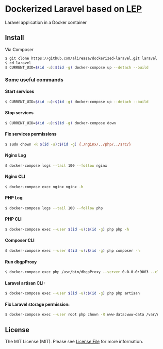 # Dockerized Laravel based on [LEP](https://github.com/alireaza/lep)
Laravel application in a Docker container

## Install

Via Composer
```bash
$ git clone https://github.com/alireaza/dockerized-laravel.git laravel
$ cd laravel
$ CURRENT_UID=$(id -u):$(id -g) docker-compose up --detach --build
```


### Some useful commands

#### Start services
```bash
$ CURRENT_UID=$(id -u):$(id -g) docker-compose up --detach --build
```

#### Stop services
```bash
$ CURRENT_UID=$(id -u):$(id -g) docker-compose down
```

#### Fix services permissions
```bash
$ sudo chown -R $(id -u):$(id -g) {./nginx/,./php/,./src/}
```

#### Nginx Log
```bash
$ docker-compose logs --tail 100 --follow nginx
```

#### Nginx CLI
```bash
$ docker-compose exec nginx nginx -h
```

#### PHP Log
```bash
$ docker-compose logs --tail 100 --follow php
```

#### PHP CLI
```bash
$ docker-compose exec --user $(id -u):$(id -g) php php -h
```

#### Composer CLI
```bash
$ docker-compose exec --user $(id -u):$(id -g) php composer -h
```

#### Run dbgpProxy
```bash
$ docker-compose exec php /usr/bin/dbgpProxy --server 0.0.0.0:9003 --client 0.0.0.0:9001
```

#### Laravel artisan CLI:
```bash
$ docker-compose exec --user $(id -u):$(id -g) php php artisan
```

#### Fix Laravel storage permission:
```bash
$ docker-compose exec --user root php chown -R www-data:www-data /var/www/html/storage
```

## License

The MIT License (MIT). Please see [License File](LICENSE) for more information.
